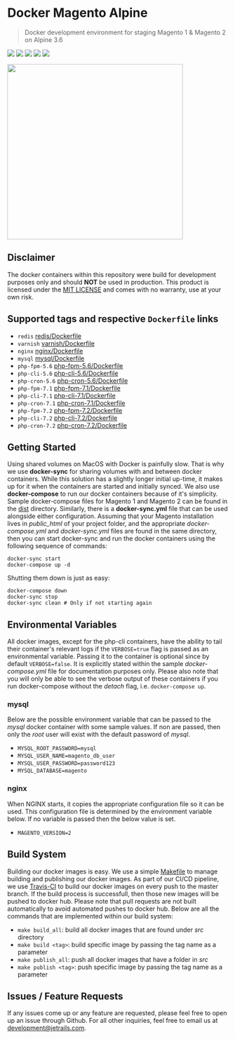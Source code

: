 # Docker Magento Alpine
> Docker development environment for staging Magento 1 & Magento 2 on Alpine 3.6

![](https://img.shields.io/travis/jetrails/docker-magento-alpine.svg?style=for-the-badge&colorB=9f9f9f)
![](https://img.shields.io/badge/License-MIT-lightgray.svg?style=for-the-badge)
![](https://img.shields.io/badge/Magento-All-lightgray.svg?style=for-the-badge)
![](https://img.shields.io/docker/stars/jetrails/magento-alpine.svg?style=for-the-badge&colorB=9f9f9f)
![](https://img.shields.io/docker/pulls/jetrails/magento-alpine.svg?style=for-the-badge&colorB=9f9f9f)

<img src="docs/images/preview.png" width="400px" />

## Disclaimer

The docker containers within this repository were build for development purposes only and should **NOT** be used in production. This product is licensed under the [MIT LICENSE](LICENSE.md) and comes with no warranty, use at your own risk.

## Supported tags and respective `Dockerfile` links
- `redis` [redis/Dockerfile](src/redis/Dockerfile)
- `varnish` [varnish/Dockerfile](src/varnish/Dockerfile)
- `nginx` [nginx/Dockerfile](src/nginx/Dockerfile)
- `mysql` [mysql/Dockerfile](src/mysql/Dockerfile)
- `php-fpm-5.6` [php-fpm-5.6/Dockerfile](src/php-fpm-5.6/Dockerfile)
- `php-cli-5.6` [php-cli-5.6/Dockerfile](src/php-cli-5.6/Dockerfile)
- `php-cron-5.6` [php-cron-5.6/Dockerfile](src/php-cron-5.6/Dockerfile)
- `php-fpm-7.1` [php-fpm-7.1/Dockerfile](src/php-fpm-7.1/Dockerfile)
- `php-cli-7.1` [php-cli-7.1/Dockerfile](src/php-cli-7.1/Dockerfile)
- `php-cron-7.1` [php-cron-7.1/Dockerfile](src/php-cron-7.1/Dockerfile)
- `php-fpm-7.2` [php-fpm-7.2/Dockerfile](src/php-fpm-7.2/Dockerfile)
- `php-cli-7.2` [php-cli-7.2/Dockerfile](src/php-cli-7.2/Dockerfile)
- `php-cron-7.2` [php-cron-7.2/Dockerfile](src/php-cron-7.2/Dockerfile)

## Getting Started

Using shared volumes on MacOS with Docker is painfully slow. That is why we use **docker-sync** for sharing volumes with and between docker containers. While this solution has a slightly longer initial up-time, it makes up for it when the containers are started and initially synced. We also use **docker-compose** to run our docker containers because of it's simplicity. Sample docker-compose files for Magento 1 and Magento 2 can be found in the [dist](dist) directory. Similarly, there is a __docker-sync.yml__ file that can be used alongside either configuration. Assuming that your Magento installation lives in _public_html_ of your project folder, and the appropriate _docker-compose.yml_ and _docker-sync.yml_ files are found in the same directory, then you can start docker-sync and run the docker containers using the following sequence of commands:

```shell
docker-sync start
docker-compose up -d
```

Shutting them down is just as easy:

```shell
docker-compose down
docker-sync stop
docker-sync clean # Only if not starting again
```

## Environmental Variables

All docker images, except for the php-cli containers, have the ability to tail their container's relevant logs if the `VERBOSE=true` flag is passed as an environmental variable. Passing it to the container is optional since by default `VERBOSE=false`. It is explicitly stated within the sample _docker-compose.yml_ file for documentation purposes only.  Please also note that you will only be able to see the verbose output of these containers if you run docker-compose without the _detach_ flag, i.e. `docker-compose up`.

### mysql
Below are the possible environment variable that can be passed to the _mysql_ docker container with some sample values. If non are passed, then only the _root_ user will exist with the default password of _mysql_.
- `MYSQL_ROOT_PASSWORD=mysql`
- `MYSQL_USER_NAME=magento_db_user`
- `MYSQL_USER_PASSWORD=password123`
- `MYSQL_DATABASE=magento`

### nginx
When NGINX starts, it copies the appropriate configuration file so it can be used. This configuration file is determined by the environment variable below. If no variable is passed then the below value is set.
- `MAGENTO_VERSION=2`

## Build System

Building our docker images is easy. We use a simple [Makefile](Makefile) to manage building and publishing our docker images. As part of our CI/CD pipeline, we use [Travis-CI](https://travis-ci.org) to build our docker images on every push to the master branch. If the build process is successfull, then those new images will be pushed to docker hub. Please note that pull requests are not built automatically to avoid automated pushes to docker hub. Below are all the commands that are implemented within our build system:

- `make build_all`: build all docker images that are found under _src_ directory
- `make build <tag>`: build specific image by passing the tag name as a parameter
- `make publish_all`: push all docker images that have a folder in _src_
- `make publish <tag>`: push specific image by passing the tag name as a parameter

## Issues / Feature Requests

If any issues come up or any feature are requested, please feel free to open up an issue through Github. For all other inquiries, feel free to email us at development@jetrails.com.
